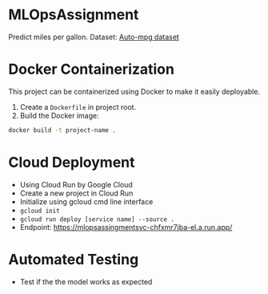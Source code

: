 # MLOpsAssignment
Predict miles per gallon.
Dataset: [Auto-mpg dataset](https://www.kaggle.com/datasets/uciml/autompg-dataset/data)

# Docker Containerization
This project can be containerized using Docker to make it easily deployable.

1. Create a `Dockerfile` in project root.
2. Build the Docker image:
```bash
docker build -t project-name .
```
# Cloud Deployment
- Using Cloud Run by Google Cloud
- Create a new project in Cloud Run
- Initialize using gcloud cmd line interface
 - ```gcloud init```
 - ```gcloud run deploy [service name] --source .```
- Endpoint: https://mlopsassingmentsvc-chfxmr7jba-el.a.run.app/
# Automated Testing
- Test if the the model works as expected